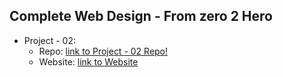 Complete Web Design - From zero 2 Hero
--------------------------------------
- Project - 02:
  - Repo: [link to Project - 02 Repo!](https://github.com/siddiquinoor/courses-complete-web-design-project-02)
  - Website: [link to Website](https://siddiquinoor.github.io/courses-complete-web-design-project-02)
